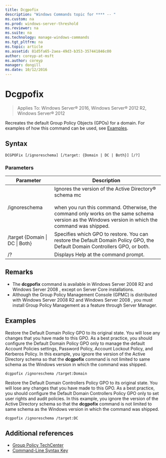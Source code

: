 ```yaml
---
title: Dcgpofix
description: "Windows Commands topic for **** -- "
ms.custom: na
ms.prod: windows-server-threshold
ms.reviewer: na
ms.suite: na
ms.technology: manage-windows-commands
ms.tgt_pltfrm: na
ms.topic: article
ms.assetid: 81d5fa65-2aea-49d3-b353-357441846c00
author: coreyp-at-msft
ms.author: coreyp
manager: dongill
ms.date: 10/12/2016
---
```


# Dcgpofix

>Applies To: Windows Server&reg; 2016, Windows Server&reg; 2012 R2, Windows Server&reg; 2012

Recreates the default Group Policy Objects (GPOs) for a domain. For examples of how this command can be used, see [Examples](#BKMK_Examples).  
## Syntax  
```  
DCGPOFix [/ignoreschema] [/target: {Domain | DC | Both}] [/?]  
```  
### Parameters  
|Parameter|Description|  
|-------------|---------------|  
|/ignoreschema|Ignores the version of the Active Directory® schema mc<br /><br />when you run this command. Otherwise, the command only works on the same schema version as the Windows version in which the command was shipped.|  
|/target {Domain &#124; DC &#124; Both}|Specifies which GPO to restore. You can restore the Default Domain Policy GPO, the Default Domain Controllers GPO, or both.|  
|/?|Displays Help at the command prompt.|  
## Remarks  
-   The **dcgpofix** command is available in  Windows Server 2008 R2  and  Windows Server 2008 , except on Server Core installations.  
-   Although the Group Policy Management Console (GPMC) is distributed with  Windows Server 2008 R2  and  Windows Server 2008 , you must install Group Policy Management as a feature through Server Manager.  
## <a name="BKMK_Examples"></a>Examples  
Restore the Default Domain Policy GPO to its original state. You will lose any changes that you have made to this GPO. As a best practice, you should configure the Default Domain Policy GPO only to manage the default Account Policies settings, Password Policy, Account Lockout Policy, and Kerberos Policy. In this example, you ignore the version of the Active Directory schema so that the **dcgpofix** command is not limited to same schema as the Windows version in which the command was shipped.  
```  
dcgpofix /ignoreschema /target:Domain  
```  
Restore the Default Domain Controllers Policy GPO to its original state. You will lose any changes that you have made to this GPO. As a best practice, you should configure the Default Domain Controllers Policy GPO only to set user rights and audit policies. In this example, you ignore the version of the Active Directory schema so that the **dcgpofix** command is not limited to same schema as the Windows version in which the command was shipped.  
```  
dcgpofix /ignoreschema /target:DC  
```  
## Additional references  
-   [Group Policy TechCenter](http://go.microsoft.com/fwlink/?LinkID=145531)  
-   [Command-Line Syntax Key](Command-Line-Syntax-Key.md)  
